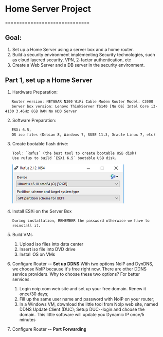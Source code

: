 # Home Server Project
==============================

Goal: 
-----
1. Set up a Home Server using a server box and a home router.
2. Build a security environment implementing Security technologies, such as cloud layered security,
   VPN, 2-factor authentication, etc
3. Create a Web Server and a DB server in the security environment.

Part 1, set up a Home Server
----------------------------
1. Hardware Preparation:
```
   Router version: NETGEAR N300 WiFi Cable Modem Router Model: C3000
   Server box version: Lenovo ThinkServer TS140 [No OS] Intel Core i3-4130 3.4GHz 8GB RAM No HDD Server 
``` 
2. Software Preparation:
```
   ESXi 6.5,
   OS iso files (Debian 8, Windows 7, SUSE 11.3, Oracle Linux 7, etc)
```
3. Create bootable flash drive:
   ```
   Tool: `Rufus` (the best tool to create bootable USB disk)
   Use rufus to build `ESXi 6.5` bootable USB disk.
   ```
   ![alt text](https://github.com/mndarren/Home-Server-Project/blob/master/resource/Rufus.png)

4. Install ESXi on the Server Box
   ```
   During installation, REMEMBER the password otherwise we have to reinstall it.
   ```

5. Build VMs
   1) Upload iso files into data center
   2) Insert iso file into DVD drive
   3) Install OS on VMs

6. Configure Router -- **Set up DDNS**
   With two options NoIP and DynDNS, we choose NoIP because it's free right now.
   There are other DDNS service providers. Why to choose these two options? For better services.
   1) Login noip.com web site and set up your free domain. Renew it once/30 days;
   2) Fill up the same user name and password with NoIP on your router;
   3) In a Windows VM, download the little tool from NoIp web site, named DDNS Update Client (DUC);
        Setup DUC--login and choose the domain. This little software will update you Dynamic IP once/5 minutes
   
7. Configure Router -- **Port Forwarding**
